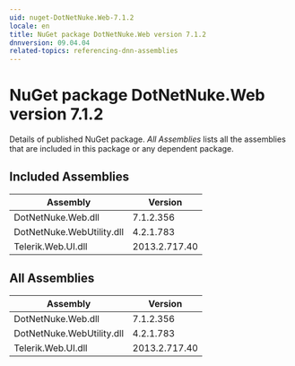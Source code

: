 ```yaml
---
uid: nuget-DotNetNuke.Web-7.1.2
locale: en
title: NuGet package DotNetNuke.Web version 7.1.2
dnnversion: 09.04.04
related-topics: referencing-dnn-assemblies
---
```


# NuGet package DotNetNuke.Web version 7.1.2
Details of published NuGet package.
*All Assemblies* lists all the assemblies that are included in this package or any dependent package.

## Included Assemblies

|Assembly|Version|
|---|---|
|DotNetNuke.Web.dll|7.1.2.356|
|DotNetNuke.WebUtility.dll|4.2.1.783|
|Telerik.Web.UI.dll|2013.2.717.40|

## All Assemblies

|Assembly|Version|
|---|---|
|DotNetNuke.Web.dll|7.1.2.356|
|DotNetNuke.WebUtility.dll|4.2.1.783|
|Telerik.Web.UI.dll|2013.2.717.40|

